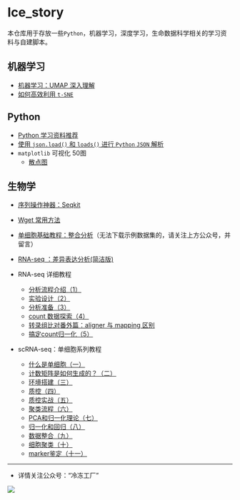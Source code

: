 # Ice_story
本仓库用于存放一些`Python`，机器学习，深度学习，生命数据科学相关的学习资料与自建脚本。



## 机器学习

- [机器学习：UMAP 深入理解](https://github.com/Jwindler/Ice_story/blob/main/src/machine_learning/UMAP.md)
- [如何高效利用 `t-SNE`](https://github.com/Jwindler/Ice_story/blob/main/src/machine_learning/tSNE.md)



## Python

- [Python 学习资料推荐](https://github.com/Jwindler/Ice_story/blob/main/src/python/python.md)
- [使用 `json.load()` 和 `loads()` 进行 `Python` `JSON` 解析](https://github.com/Jwindler/Ice_story/blob/main/src/python/json_load_loads.md)
- `matplotlib` 可视化 50图
  - [散点图](https://github.com/Jwindler/Ice_story/blob/main/src/visualization_50/01_scatterplot.md)




## 生物学

- [序列操作神器：Seqkit](https://github.com/Jwindler/Ice_story/blob/main/src/biology/Seqkit.md)

- [Wget 常用方法](https://github.com/Jwindler/Ice_story/blob/main/src/biology/Wget.md)

- [单细胞基础教程：整合分析](https://github.com/Jwindler/Ice_story/blob/main/src/biology/scRNA-seq/scRNA-seq_Integrate.md)（无法下载示例数据集的，请关注上方公众号，并留言）

- [RNA-seq ：差异表达分析(简洁版)](https://github.com/Jwindler/Ice_story/blob/main/src/biology/RNA-seq/RNA-seq_workflow.md)

- RNA-seq 详细教程
  - [分析流程介绍（1）](https://github.com/Jwindler/Ice_story/blob/main/src/biology/RNA-seq/1_1.md)
  - [实验设计（2）](https://github.com/Jwindler/Ice_story/blob/main/src/biology/RNA-seq/1_2.md)
  - [分析准备（3）](https://github.com/Jwindler/Ice_story/blob/main/src/biology/RNA-seq/1_3.md)
  - [count 数据探索（4）](https://github.com/Jwindler/Ice_story/blob/main/src/biology/RNA-seq/2_1.md)
  - [转录组比对番外篇：aligner 与 mapping 区别](https://github.com/Jwindler/Ice_story/blob/main/src/biology/RNA-seq/aligner_vs_mapping.md)
  - [搞定count归一化（5）](https://github.com/Jwindler/Ice_story/blob/main/src/biology/RNA-seq/2_2.md)
  
- scRNA-seq：单细胞系列教程
  - [什么是单细胞（一）](https://github.com/Jwindler/Ice_story/blob/main/src/biology/scRNA-seq/01.md)
  - [计数矩阵是如何生成的？（二）](https://github.com/Jwindler/Ice_story/blob/main/src/biology/scRNA-seq/02.md)
  - [环境搭建（三）](https://github.com/Jwindler/Ice_story/blob/main/src/biology/scRNA-seq/03.md)
  - [质控（四）](https://github.com/Jwindler/Ice_story/blob/main/src/biology/scRNA-seq/04.md)
  - [质控实战（五）](https://github.com/Jwindler/Ice_story/blob/main/src/biology/scRNA-seq/05.md)
  - [聚类流程（六）](https://github.com/Jwindler/Ice_story/blob/main/src/biology/scRNA-seq/06.md)
  - [PCA和归一化理论（七）](https://github.com/Jwindler/Ice_story/blob/main/src/biology/scRNA-seq/07.md)
  - [归一化和回归（八）](https://github.com/Jwindler/Ice_story/blob/main/src/biology/scRNA-seq/08.md)
  - [数据整合（九）](https://github.com/Jwindler/Ice_story/blob/main/src/biology/scRNA-seq/09.md)
  - [细胞聚类（十）](https://github.com/Jwindler/Ice_story/blob/main/src/biology/scRNA-seq/10.md)
  - [marker鉴定（十一）](https://github.com/Jwindler/Ice_story/blob/main/src/biology/scRNA-seq/11.md)

  

---



- 详情关注公众号：“冷冻工厂”

![](https://swindler-typora.oss-cn-chengdu.aliyuncs.com/typora_imgs/image-20221112155559803.png)
